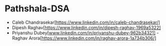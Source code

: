 # Pathshala-DSA

- Caleb Chandrasekar[https://www.linkedin.com/in/caleb-chandrasekar/]
- Dipesh Raghav[https://www.linkedin.com/in/dipesh-raghav-1969a5322]
- Priyanshu Dubey[www.linkedin.com/in/priyanshu-dubey-962b34321]
-Raghav Arora[https://www.linkedin.com/in/raghav-arora-1a734b306/]
